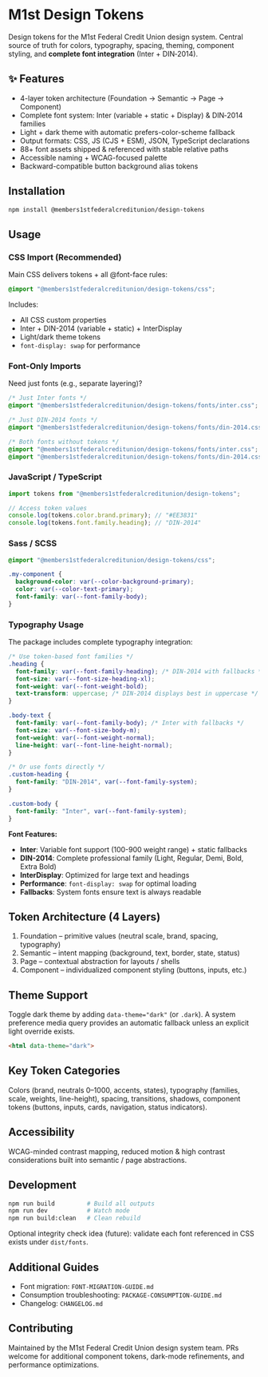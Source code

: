 ﻿# M1st Design Tokens

Design tokens for the M1st Federal Credit Union design system. Central source of truth for colors, typography, spacing, theming, component styling, and **complete font integration** (Inter + DIN‑2014).

## ✨ Features

- 4-layer token architecture (Foundation → Semantic → Page → Component)
- Complete font system: Inter (variable + static + Display) & DIN‑2014 families
- Light + dark theme with automatic prefers-color-scheme fallback
- Output formats: CSS, JS (CJS + ESM), JSON, TypeScript declarations
- 88+ font assets shipped & referenced with stable relative paths
- Accessible naming + WCAG-focused palette
- Backward-compatible button background alias tokens

## Installation

```bash
npm install @members1stfederalcreditunion/design-tokens
```

## Usage

### CSS Import (Recommended)

Main CSS delivers tokens + all @font-face rules:

```css
@import "@members1stfederalcreditunion/design-tokens/css";
```

Includes:
- All CSS custom properties
- Inter + DIN-2014 (variable + static) + InterDisplay
- Light/dark theme tokens
- `font-display: swap` for performance

### Font-Only Imports

Need just fonts (e.g., separate layering)?

```css
/* Just Inter fonts */
@import "@members1stfederalcreditunion/design-tokens/fonts/inter.css";

/* Just DIN-2014 fonts */
@import "@members1stfederalcreditunion/design-tokens/fonts/din-2014.css";

/* Both fonts without tokens */
@import "@members1stfederalcreditunion/design-tokens/fonts/inter.css";
@import "@members1stfederalcreditunion/design-tokens/fonts/din-2014.css";
```

### JavaScript / TypeScript

```javascript
import tokens from "@members1stfederalcreditunion/design-tokens";

// Access token values
console.log(tokens.color.brand.primary); // "#EE3831"
console.log(tokens.font.family.heading); // "DIN-2014"
```

### Sass / SCSS

```scss
@import "@members1stfederalcreditunion/design-tokens/css";

.my-component {
  background-color: var(--color-background-primary);
  color: var(--color-text-primary);
  font-family: var(--font-family-body);
}
```

### Typography Usage

The package includes complete typography integration:

```css
/* Use token-based font families */
.heading {
  font-family: var(--font-family-heading); /* DIN-2014 with fallbacks */
  font-size: var(--font-size-heading-xl);
  font-weight: var(--font-weight-bold);
  text-transform: uppercase; /* DIN-2014 displays best in uppercase */
}

.body-text {
  font-family: var(--font-family-body); /* Inter with fallbacks */
  font-size: var(--font-size-body-m);
  font-weight: var(--font-weight-normal);
  line-height: var(--font-line-height-normal);
}

/* Or use fonts directly */
.custom-heading {
  font-family: "DIN-2014", var(--font-family-system);
}

.custom-body {
  font-family: "Inter", var(--font-family-system);
}
```

**Font Features:**
- **Inter**: Variable font support (100-900 weight range) + static fallbacks
- **DIN-2014**: Complete professional family (Light, Regular, Demi, Bold, Extra Bold)
- **InterDisplay**: Optimized for large text and headings
- **Performance**: `font-display: swap` for optimal loading
- **Fallbacks**: System fonts ensure text is always readable

## Token Architecture (4 Layers)

1. Foundation – primitive values (neutral scale, brand, spacing, typography)
2. Semantic – intent mapping (background, text, border, state, status)
3. Page – contextual abstraction for layouts / shells
4. Component – individualized component styling (buttons, inputs, etc.)

## Theme Support

Toggle dark theme by adding `data-theme="dark"` (or `.dark`). A system preference media query provides an automatic fallback unless an explicit light override exists.

```html
<html data-theme="dark">
```

## Key Token Categories

Colors (brand, neutrals 0–1000, accents, states), typography (families, scale, weights, line-height), spacing, transitions, shadows, component tokens (buttons, inputs, cards, navigation, status indicators).

## Accessibility

WCAG-minded contrast mapping, reduced motion & high contrast considerations built into semantic / page abstractions.

## Development

```bash
npm run build         # Build all outputs
npm run dev           # Watch mode
npm run build:clean   # Clean rebuild
```

Optional integrity check idea (future): validate each font referenced in CSS exists under `dist/fonts`.

## Additional Guides

- Font migration: `FONT-MIGRATION-GUIDE.md`
- Consumption troubleshooting: `PACKAGE-CONSUMPTION-GUIDE.md`
- Changelog: `CHANGELOG.md`

## Contributing

Maintained by the M1st Federal Credit Union design system team. PRs welcome for additional component tokens, dark-mode refinements, and performance optimizations.